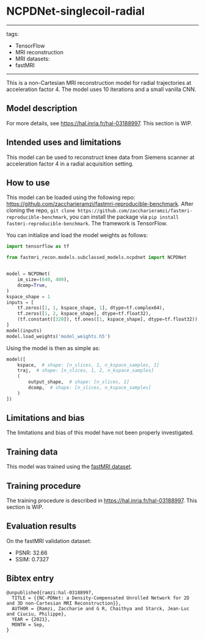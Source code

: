 # NCPDNet-singlecoil-radial
---
tags:
- TensorFlow
- MRI reconstruction
- MRI
datasets:
- fastMRI
---

This is a non-Cartesian MRI reconstruction model for radial trajectories at acceleration factor 4.
The model uses 10 iterations and a small vanilla CNN.

## Model description
For more details, see https://hal.inria.fr/hal-03188997.
This section is WIP.

## Intended uses and limitations
This model can be used to reconstruct knee data from Siemens scanner at acceleration factor 4 in a radial acquisition setting.

## How to use
This model can be loaded using the following repo: https://github.com/zaccharieramzi/fastmri-reproducible-benchmark.
After cloning the repo, `git clone https://github.com/zaccharieramzi/fastmri-reproducible-benchmark`, you can install the package via `pip install fastmri-reproducible-benchmark`.
The framework is TensorFlow.

You can initialize and load the model weights as follows:
```python
import tensorflow as tf

from fastmri_recon.models.subclassed_models.ncpdnet import NCPDNet


model = NCPDNet(
    im_size=(640, 400),
    dcomp=True,
)
kspace_shape = 1
inputs = [
    tf.zeros([1, 1, kspace_shape, 1], dtype=tf.complex64),
    tf.zeros([1, 2, kspace_shape], dtype=tf.float32),
    (tf.constant([320]), tf.ones([1, kspace_shape], dtype=tf.float32)),
]
model(inputs)
model.load_weights('model_weights.h5')
```

Using the model is then as simple as:
```python
model([
    kspace,  # shape: [n_slices, 1, n_kspace_samples, 1]
    traj,  # shape: [n_slices, 1, 2, n_kspace_samples]
    (
        output_shape,  # shape: [n_slices, 1]
        dcomp,  # shape: [n_slices, n_kspace_samples]
    )
])
```

## Limitations and bias
The limitations and bias of this model have not been properly investigated.

## Training data
This model was trained using the [fastMRI dataset](https://fastmri.org/dataset/).

## Training procedure
The training procedure is described in https://hal.inria.fr/hal-03188997.
This section is WIP.

## Evaluation results
On the fastMRI validation dataset:
- PSNR: 32.66
- SSIM: 0.7327


## Bibtex entry
```
@unpublished{ramzi:hal-03188997,
  TITLE = {{NC-PDNet: a Density-Compensated Unrolled Network for 2D and 3D non-Cartesian MRI Reconstruction}},
  AUTHOR = {Ramzi, Zaccharie and G R, Chaithya and Starck, Jean-Luc and Ciuciu, Philippe},
  YEAR = {2021},
  MONTH = Sep,
}
```

